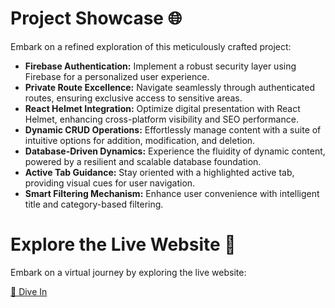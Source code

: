 # Project Showcase 🌐

Embark on a refined exploration of this meticulously crafted project:

- **Firebase Authentication:** Implement a robust security layer using Firebase for a personalized user experience.
- **Private Route Excellence:** Navigate seamlessly through authenticated routes, ensuring exclusive access to sensitive areas.
- **React Helmet Integration:** Optimize digital presentation with React Helmet, enhancing cross-platform visibility and SEO performance.
- **Dynamic CRUD Operations:** Effortlessly manage content with a suite of intuitive options for addition, modification, and deletion.
- **Database-Driven Dynamics:** Experience the fluidity of dynamic content, powered by a resilient and scalable database foundation.
- **Active Tab Guidance:** Stay oriented with a highlighted active tab, providing visual cues for user navigation.
- **Smart Filtering Mechanism:** Enhance user convenience with intelligent title and category-based filtering.

# Explore the Live Website 🚀

Embark on a virtual journey by exploring the live website:

[🔗 Dive In](https://654bc31c9e00601b063a572d--elaborate-lokum-66b601.netlify.app/)
